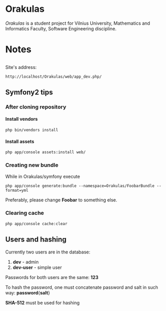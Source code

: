 # Orakulas

*Orakulas* is a student project for Vilnius University, Mathematics and Informatics Faculty, Software Engineering discipline.

# Notes

##

Site's address:

    http://localhost/Orakulas/web/app_dev.php/

## Symfony2 tips

### After cloning repository

#### Install vendors

    php bin/vendors install

#### Install assets

    php app/console assets:install web/

### Creating new bundle

While in Orakulas/symfony execute

    php app/console generate:bundle --namespace=Orakulas/FoobarBundle --format=yml

Preferably, please change **Foobar** to something else.

### Clearing cache

    php app/console cache:clear

## Users and hashing

Currently two users are in the database:

  1. **dev** - admin
  2. **dev-user** - simple user

Passwords for both users are the same: **123**

To hash the password, one must concatenate password and salt in such way: **password**{**salt**}

**SHA-512** must be used for hashing
